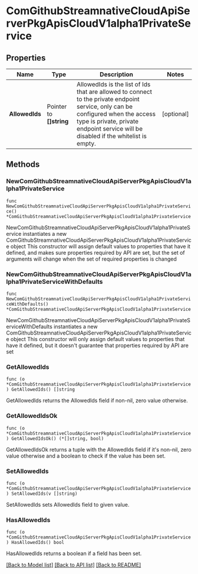 # ComGithubStreamnativeCloudApiServerPkgApisCloudV1alpha1PrivateService

## Properties

Name | Type | Description | Notes
------------ | ------------- | ------------- | -------------
**AllowedIds** | Pointer to **[]string** | AllowedIds is the list of Ids that are allowed to connect to the private endpoint service, only can be configured when the access type is private, private endpoint service will be disabled if the whitelist is empty. | [optional] 

## Methods

### NewComGithubStreamnativeCloudApiServerPkgApisCloudV1alpha1PrivateService

`func NewComGithubStreamnativeCloudApiServerPkgApisCloudV1alpha1PrivateService() *ComGithubStreamnativeCloudApiServerPkgApisCloudV1alpha1PrivateService`

NewComGithubStreamnativeCloudApiServerPkgApisCloudV1alpha1PrivateService instantiates a new ComGithubStreamnativeCloudApiServerPkgApisCloudV1alpha1PrivateService object
This constructor will assign default values to properties that have it defined,
and makes sure properties required by API are set, but the set of arguments
will change when the set of required properties is changed

### NewComGithubStreamnativeCloudApiServerPkgApisCloudV1alpha1PrivateServiceWithDefaults

`func NewComGithubStreamnativeCloudApiServerPkgApisCloudV1alpha1PrivateServiceWithDefaults() *ComGithubStreamnativeCloudApiServerPkgApisCloudV1alpha1PrivateService`

NewComGithubStreamnativeCloudApiServerPkgApisCloudV1alpha1PrivateServiceWithDefaults instantiates a new ComGithubStreamnativeCloudApiServerPkgApisCloudV1alpha1PrivateService object
This constructor will only assign default values to properties that have it defined,
but it doesn't guarantee that properties required by API are set

### GetAllowedIds

`func (o *ComGithubStreamnativeCloudApiServerPkgApisCloudV1alpha1PrivateService) GetAllowedIds() []string`

GetAllowedIds returns the AllowedIds field if non-nil, zero value otherwise.

### GetAllowedIdsOk

`func (o *ComGithubStreamnativeCloudApiServerPkgApisCloudV1alpha1PrivateService) GetAllowedIdsOk() (*[]string, bool)`

GetAllowedIdsOk returns a tuple with the AllowedIds field if it's non-nil, zero value otherwise
and a boolean to check if the value has been set.

### SetAllowedIds

`func (o *ComGithubStreamnativeCloudApiServerPkgApisCloudV1alpha1PrivateService) SetAllowedIds(v []string)`

SetAllowedIds sets AllowedIds field to given value.

### HasAllowedIds

`func (o *ComGithubStreamnativeCloudApiServerPkgApisCloudV1alpha1PrivateService) HasAllowedIds() bool`

HasAllowedIds returns a boolean if a field has been set.


[[Back to Model list]](../README.md#documentation-for-models) [[Back to API list]](../README.md#documentation-for-api-endpoints) [[Back to README]](../README.md)


